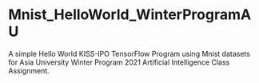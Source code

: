 # Mnist_HelloWorld_WinterProgramAU
A simple Hello World KISS-IPO TensorFlow Program using Mnist datasets for Asia University Winter Program 2021 Artificial Intelligence Class Assignment.
